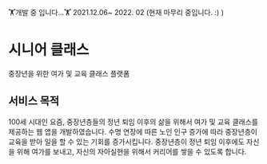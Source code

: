 
<br/>
🏋개발 중 입니다...🏋
2021.12.06~ 2022. 02 (현재 마무리 중입니다. :) )

# 시니어 클래스
중장년을 위한 여가 및 교육 클래스 플랫폼

## 서비스 목적
100세 시대인 요즘, 중장년층들의 정년 퇴임 이후의 삶을 위해서 여가 및 교육 클래스를 제공하는 웹 앱을 개발하였습니다.
수명 연장에 따른 노인 인구 증가에 따라 중장년층이 교육을 받아 일을 할 수 있는 기회를 증가시킵니다.
중장년층이 정년 퇴임 이후에도 자신을 위해 여가를 보내고, 자신의 자아실현을 위해서 커리어를 쌓을 수 있도록 합니다.
